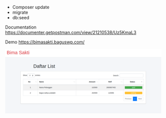 - Composer update
- migrate
- db:seed

Documentation
https://documenter.getpostman.com/view/21210538/Uz5KmaL3

Demo
https://bimasakti.baguswp.com/


![sample](./images.png "sample")